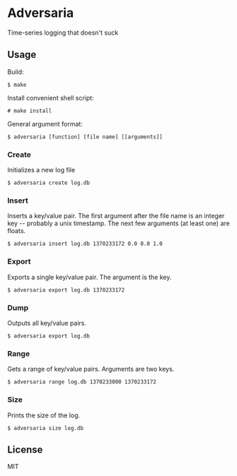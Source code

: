 Adversaria
==========

Time-series logging that doesn't suck

Usage
----
Build:

    $ make

Install convenient shell script:

    # make install

General argument format:

    $ adversaria [function] [file name] [[arguments]]

### Create

Initializes a new log file

    $ adversaria create log.db 

### Insert

Inserts a key/value pair. The first argument after the file name is an integer key -- probably a unix timestamp.
The next few arguments (at least one) are floats.

    $ adversaria insert log.db 1370233172 0.0 0.0 1.0

### Export

Exports a single key/value pair. The argument is the key.

    $ adversaria export log.db 1370233172

### Dump

Outputs all key/value pairs.

    $ adversaria export log.db

### Range

Gets a range of key/value pairs. Arguments are two keys.

    $ adversaria range log.db 1370233000 1370233172


### Size

Prints the size of the log.

    $ adversaria size log.db

License
----
MIT
